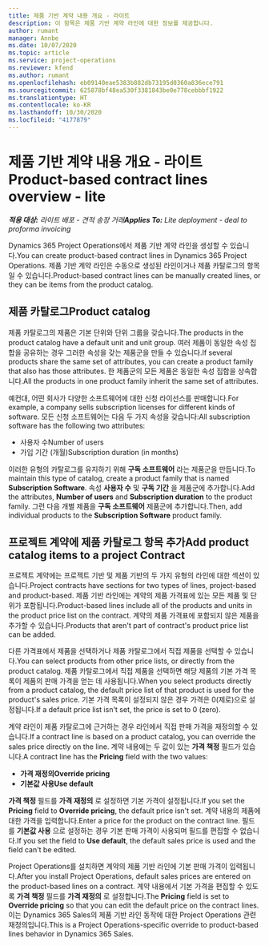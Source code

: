 ```yaml
---
title: 제품 기반 계약 내용 개요 - 라이트
description: 이 항목은 제품 기반 계약 라인에 대한 정보를 제공합니다.
author: rumant
manager: Annbe
ms.date: 10/07/2020
ms.topic: article
ms.service: project-operations
ms.reviewer: kfend
ms.author: rumant
ms.openlocfilehash: eb09140eae5383b882db73195d0360a836ece791
ms.sourcegitcommit: 625878bf48ea530f3381843be0e778cebbbf1922
ms.translationtype: HT
ms.contentlocale: ko-KR
ms.lasthandoff: 10/30/2020
ms.locfileid: "4177879"
---
```

# <a name="product-based-contract-lines-overview---lite"></a><span data-ttu-id="945e7-103">제품 기반 계약 내용 개요 - 라이트</span><span class="sxs-lookup"><span data-stu-id="945e7-103">Product-based contract lines overview - lite</span></span>

<span data-ttu-id="945e7-104">_**적용 대상:** 라이트 배포 - 견적 송장 거래_</span><span class="sxs-lookup"><span data-stu-id="945e7-104">_**Applies To:** Lite deployment - deal to proforma invoicing_</span></span>

<span data-ttu-id="945e7-105">Dynamics 365 Project Operations에서 제품 기반 계약 라인을 생성할 수 있습니다.</span><span class="sxs-lookup"><span data-stu-id="945e7-105">You can create product-based contract lines in Dynamics 365 Project Operations.</span></span> <span data-ttu-id="945e7-106">제품 기반 계약 라인은 수동으로 생성된 라인이거나 제품 카탈로그의 항목일 수 있습니다.</span><span class="sxs-lookup"><span data-stu-id="945e7-106">Product-based contract lines can be manually created lines, or they can be items from the product catalog.</span></span>

## <a name="product-catalog"></a><span data-ttu-id="945e7-107">제품 카탈로그</span><span class="sxs-lookup"><span data-stu-id="945e7-107">Product catalog</span></span>

<span data-ttu-id="945e7-108">제품 카탈로그의 제품은 기본 단위와 단위 그룹을 갖습니다.</span><span class="sxs-lookup"><span data-stu-id="945e7-108">The products in the product catalog have a default unit and unit group.</span></span> <span data-ttu-id="945e7-109">여러 제품이 동일한 속성 집합을 공유하는 경우 그러한 속성을 갖는 제품군을 만들 수 있습니다.</span><span class="sxs-lookup"><span data-stu-id="945e7-109">If several products share the same set of attributes, you can create a product family that also has those attributes.</span></span> <span data-ttu-id="945e7-110">한 제품군의 모든 제품은 동일한 속성 집합을 상속합니다.</span><span class="sxs-lookup"><span data-stu-id="945e7-110">All the products in one product family inherit the same set of attributes.</span></span>

<span data-ttu-id="945e7-111">예컨대, 어떤 회사가 다양한 소프트웨어에 대한 신청 라이선스를 판매합니다.</span><span class="sxs-lookup"><span data-stu-id="945e7-111">For example, a company sells subscription licenses for different kinds of software.</span></span> <span data-ttu-id="945e7-112">모든 신청 소프트웨어는 다음 두 가지 속성을 갖습니다:</span><span class="sxs-lookup"><span data-stu-id="945e7-112">All subscription software has the following two attributes:</span></span>

- <span data-ttu-id="945e7-113">사용자 수</span><span class="sxs-lookup"><span data-stu-id="945e7-113">Number of users</span></span>
- <span data-ttu-id="945e7-114">가입 기간 (개월)</span><span class="sxs-lookup"><span data-stu-id="945e7-114">Subscription duration (in months)</span></span>

<span data-ttu-id="945e7-115">이러한 유형의 카탈로그를 유지하기 위해 **구독 소프트웨어** 라는 제품군을 만듭니다.</span><span class="sxs-lookup"><span data-stu-id="945e7-115">To maintain this type of catalog, create a product family that is named **Subscription Software**.</span></span> <span data-ttu-id="945e7-116">속성 **사용자 수** 및 **구독 기간** 을 제품군에 추가합니다.</span><span class="sxs-lookup"><span data-stu-id="945e7-116">Add the attributes, **Number of users** and **Subscription duration** to the product family.</span></span> <span data-ttu-id="945e7-117">그런 다음 개별 제품을 **구독 소프트웨어** 제품군에 추가합니다.</span><span class="sxs-lookup"><span data-stu-id="945e7-117">Then, add individual products to the **Subscription Software** product family.</span></span>

## <a name="add-product-catalog-items-to-a-project-contract"></a><span data-ttu-id="945e7-118">프로젝트 계약에 제품 카탈로그 항목 추가</span><span class="sxs-lookup"><span data-stu-id="945e7-118">Add product catalog items to a project Contract</span></span>

<span data-ttu-id="945e7-119">프로젝트 계약에는 프로젝트 기반 및 제품 기반의 두 가지 유형의 라인에 대한 섹션이 있습니다.</span><span class="sxs-lookup"><span data-stu-id="945e7-119">Project contracts have sections for two types of lines, project-based and product-based.</span></span> <span data-ttu-id="945e7-120">제품 기반 라인에는 계약의 제품 가격표에 있는 모든 제품 및 단위가 포함됩니다.</span><span class="sxs-lookup"><span data-stu-id="945e7-120">Product-based lines include all of the products and units in the product price list on the contract.</span></span> <span data-ttu-id="945e7-121">계약의 제품 가격표에 포함되지 않은 제품을 추가할 수 있습니다.</span><span class="sxs-lookup"><span data-stu-id="945e7-121">Products that aren't part of contract's product price list can be added.</span></span>

<span data-ttu-id="945e7-122">다른 가격표에서 제품을 선택하거나 제품 카탈로그에서 직접 제품을 선택할 수 있습니다.</span><span class="sxs-lookup"><span data-stu-id="945e7-122">You can select products from other price lists, or directly from the product catalog.</span></span> <span data-ttu-id="945e7-123">제품 카탈로그에서 직접 제품을 선택하면 해당 제품의 기본 가격 목록이 제품의 판매 가격을 얻는 데 사용됩니다.</span><span class="sxs-lookup"><span data-stu-id="945e7-123">When you select products directly from a product catalog, the default price list of that product is used for the product's sales price.</span></span> <span data-ttu-id="945e7-124">기본 가격 목록이 설정되지 않은 경우 가격은 0(제로)으로 설정됩니다.</span><span class="sxs-lookup"><span data-stu-id="945e7-124">If a default price list isn't set, the price is set to 0 (zero).</span></span>

<span data-ttu-id="945e7-125">계약 라인이 제품 카탈로그에 근거하는 경우 라인에서 직접 판매 가격을 재정의할 수 있습니다.</span><span class="sxs-lookup"><span data-stu-id="945e7-125">If a contract line is based on a product catalog, you can override the sales price directly on the line.</span></span> <span data-ttu-id="945e7-126">계약 내용에는 두 값이 있는 **가격 책정** 필드가 있습니다.</span><span class="sxs-lookup"><span data-stu-id="945e7-126">A contract line has the **Pricing** field with the two values:</span></span>

- <span data-ttu-id="945e7-127">**가격 재정의**</span><span class="sxs-lookup"><span data-stu-id="945e7-127">**Override pricing**</span></span>
- <span data-ttu-id="945e7-128">**기본값 사용**</span><span class="sxs-lookup"><span data-stu-id="945e7-128">**Use default**</span></span>

<span data-ttu-id="945e7-129">**가격 책정** 필드를 **가격 재정의** 로 설정하면 기본 가격이 설정됩니다.</span><span class="sxs-lookup"><span data-stu-id="945e7-129">If you set the **Pricing** field to **Override pricing**, the default price isn't set.</span></span> <span data-ttu-id="945e7-130">계약 내용의 제품에 대한 가격을 입력합니다.</span><span class="sxs-lookup"><span data-stu-id="945e7-130">Enter a price for the product on the contract line.</span></span> <span data-ttu-id="945e7-131">필드를 **기본값 사용** 으로 설정하는 경우 기본 판매 가격이 사용되며 필드를 편집할 수 없습니다.</span><span class="sxs-lookup"><span data-stu-id="945e7-131">If you set the field to **Use default**, the default sales price is used and the field can't be edited.</span></span>

<span data-ttu-id="945e7-132">Project Operations를 설치하면 계약의 제품 기반 라인에 기본 판매 가격이 입력됩니다.</span><span class="sxs-lookup"><span data-stu-id="945e7-132">After you install Project Operations, default sales prices are entered on the product-based lines on a contract.</span></span> <span data-ttu-id="945e7-133">계약 내용에서 기본 가격을 편집할 수 있도록 **가격 책정** 필드를 **가격 재정의** 로 설정합니다.</span><span class="sxs-lookup"><span data-stu-id="945e7-133">The **Pricing** field is set to **Override pricing** so that you can edit the default price on the contract lines.</span></span> <span data-ttu-id="945e7-134">이는 Dynamics 365 Sales의 제품 기반 라인 동작에 대한 Project Operations 관련 재정의입니다.</span><span class="sxs-lookup"><span data-stu-id="945e7-134">This is a Project Operations-specific override to product-based lines behavior in Dynamics 365 Sales.</span></span>
